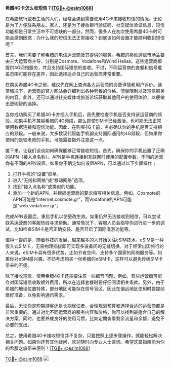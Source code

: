 **希腊4G卡怎么收短信？[[TG💪+ @esim1088](https://t.me/s/esim1088)]**

在希腊旅行或者生活的人们，经常会遇到需要使用4G卡来接收短信的情况。无论是为了方便联系朋友、家人，还是为了接收银行验证码、社交媒体验证信息，短信功能都是日常生活中不可或缺的一部分。然而，很多人在初次使用希腊4G卡时可能会感到困惑：为什么我的短信无法正常接收？到底该如何设置才能顺利收到短信呢？

首先，我们需要了解希腊的电信运营商及其提供的服务。希腊的移动通信市场主要由三大运营商主导，分别是Cosmote、Vodafone和Wind Hellas。这些运营商都提供4G网络服务，并且支持国际短信的接收。不过，不同运营商的套餐和信号覆盖范围可能存在差异，因此选择适合自己的运营商非常重要。

在购买希腊4G卡之前，建议先在网上查询各大运营商的资费详情和用户评价。通常情况下，运营商的官方网站会详细列出各种套餐的价格、流量限制以及短信服务的内容。此外，还可以通过社交媒体或旅游论坛获取其他用户的使用体验，以便做出更明智的选择。

当你成功购买了希腊4G卡并插入手机后，首先要检查手机是否支持该运营商的频段。如果手机不兼容希腊的4G频段，那么即使SIM卡已经激活，也可能无法正常使用数据连接和短信功能。因此，在购买4G卡前，务必确认你的手机是否支持相应的频段。一般来说，大多数现代智能手机都支持国际通用的4G频段，但如果你使用的是较老款的手机，可能需要额外注意这一点。

接下来，让我们谈谈如何确保能够正常接收短信。首先，确保你的手机设置了正确的APN（接入点名称）。APN是手机连接到互联网时使用的配置参数，不同的运营商有不同的APN设置。如果你不确定如何设置APN，可以通过以下步骤操作：

1. 打开手机的“设置”菜单。
2. 进入“无线和网络”或“移动网络”选项。
3. 找到“接入点名称”或类似的功能。
4. 添加一个新的APN，并根据运营商的要求填写相关信息。例如，Cosmote的APN可能是“internet.cosmote.gr”，而Vodafone的APN可能是“web.vodafone.gr”。

完成APN设置后，重启手机以使更改生效。如果仍然无法接收到短信，可以尝试联系运营商的客服热线寻求帮助。通常情况下，客服人员会指导你进行进一步的调试，比如检查SIM卡是否正确安装、是否开启了国际漫游功能等。

值得一提的是，随着科技的发展，越来越多的人开始关注eSIM技术。eSIM是一种嵌入式SIM卡，无需物理插拔即可实现多设备间的无缝切换。对于经常出国旅行的人来说，eSIM卡具有很多优势，比如节省空间、支持多个国家的网络服务等。如果你对eSIM感兴趣，不妨考虑购买一张希腊的eSIM卡，这样可以避免传统SIM卡带来的不便。

除了接收短信，使用希腊4G卡还需要注意一些细节问题。例如，有些运营商可能会对国际短信收取额外费用，所以在选择套餐时要仔细阅读相关条款。另外，由于希腊的地理位置特殊，部分地区可能存在信号盲区，因此在偏远地区使用时要提前做好准备，以免影响通讯需求。

最后，无论你是短期游客还是长期居住者，合理规划预算和选择合适的运营商都是非常重要的。通过对比不同运营商的服务内容和价格，你可以找到最适合自己的解决方案。同时，也要养成良好的使用习惯，比如定期查看剩余流量和余额，避免不必要的支出。

总之，使用希腊4G卡接收短信并不复杂，只要按照上述步骤操作，就能轻松解决相关问题。如果你还有其他疑问，欢迎随时向专业人士咨询。希望这篇指南能为你的希腊之旅带来便利！[[TG💪+ @esim1088](https://t.me/s/esim1088)]

[TG💪+ @esim1088](https://t.me/s/esim1088) ![](https://i.postimg.cc/4NQfJmqS/Snipaste-2025-05-13-00-14-12.png)